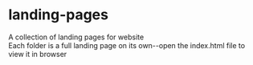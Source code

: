 # landing-pages
A collection of landing pages for website  
Each folder is a full landing page on its own--open the index.html file to view it in browser
